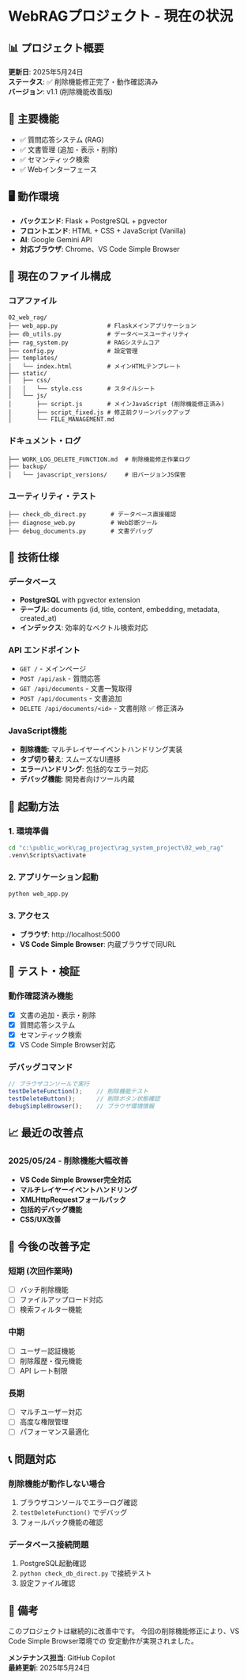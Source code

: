 # WebRAGプロジェクト - 現在の状況

## 📊 プロジェクト概要
**更新日**: 2025年5月24日  
**ステータス**: ✅ 削除機能修正完了・動作確認済み  
**バージョン**: v1.1 (削除機能改善版)  

## 🎯 主要機能
- ✅ 質問応答システム (RAG)
- ✅ 文書管理 (追加・表示・削除)
- ✅ セマンティック検索
- ✅ Webインターフェース

## 🖥️ 動作環境
- **バックエンド**: Flask + PostgreSQL + pgvector
- **フロントエンド**: HTML + CSS + JavaScript (Vanilla)
- **AI**: Google Gemini API
- **対応ブラウザ**: Chrome、VS Code Simple Browser

## 📁 現在のファイル構成

### コアファイル
```
02_web_rag/
├── web_app.py              # Flaskメインアプリケーション
├── db_utils.py             # データベースユーティリティ
├── rag_system.py           # RAGシステムコア
├── config.py               # 設定管理
├── templates/
│   └── index.html          # メインHTMLテンプレート
├── static/
│   ├── css/
│   │   └── style.css       # スタイルシート
│   └── js/
│       ├── script.js       # メインJavaScript (削除機能修正済み)
│       ├── script_fixed.js # 修正前クリーンバックアップ
│       └── FILE_MANAGEMENT.md
```

### ドキュメント・ログ
```
├── WORK_LOG_DELETE_FUNCTION.md  # 削除機能修正作業ログ
├── backup/
│   └── javascript_versions/     # 旧バージョンJS保管
```

### ユーティリティ・テスト
```
├── check_db_direct.py       # データベース直接確認
├── diagnose_web.py          # Web診断ツール
├── debug_documents.py       # 文書デバッグ
```

## 🔧 技術仕様

### データベース
- **PostgreSQL** with pgvector extension
- **テーブル**: documents (id, title, content, embedding, metadata, created_at)
- **インデックス**: 効率的なベクトル検索対応

### API エンドポイント
- `GET /` - メインページ
- `POST /api/ask` - 質問応答
- `GET /api/documents` - 文書一覧取得
- `POST /api/documents` - 文書追加
- `DELETE /api/documents/<id>` - 文書削除 ✅ 修正済み

### JavaScript機能
- **削除機能**: マルチレイヤーイベントハンドリング実装
- **タブ切り替え**: スムーズなUI遷移
- **エラーハンドリング**: 包括的なエラー対応
- **デバッグ機能**: 開発者向けツール内蔵

## 🚀 起動方法

### 1. 環境準備
```bash
cd "c:\public_work\rag_project\rag_system_project\02_web_rag"
.venv\Scripts\activate
```

### 2. アプリケーション起動
```bash
python web_app.py
```

### 3. アクセス
- **ブラウザ**: http://localhost:5000
- **VS Code Simple Browser**: 内蔵ブラウザで同URL

## 🧪 テスト・検証

### 動作確認済み機能
- [x] 文書の追加・表示・削除
- [x] 質問応答システム
- [x] セマンティック検索
- [x] VS Code Simple Browser対応

### デバッグコマンド
```javascript
// ブラウザコンソールで実行
testDeleteFunction();    // 削除機能テスト
testDeleteButton();      // 削除ボタン状態確認
debugSimpleBrowser();    // ブラウザ環境情報
```

## 📈 最近の改善点

### 2025/05/24 - 削除機能大幅改善
- **VS Code Simple Browser完全対応**
- **マルチレイヤーイベントハンドリング**
- **XMLHttpRequestフォールバック**
- **包括的デバッグ機能**
- **CSS/UX改善**

## 🔮 今後の改善予定

### 短期 (次回作業時)
- [ ] バッチ削除機能
- [ ] ファイルアップロード対応
- [ ] 検索フィルター機能

### 中期
- [ ] ユーザー認証機能
- [ ] 削除履歴・復元機能
- [ ] API レート制限

### 長期
- [ ] マルチユーザー対応
- [ ] 高度な権限管理
- [ ] パフォーマンス最適化

## 📞 問題対応

### 削除機能が動作しない場合
1. ブラウザコンソールでエラーログ確認
2. `testDeleteFunction()` でデバッグ
3. フォールバック機能の確認

### データベース接続問題
1. PostgreSQL起動確認
2. `python check_db_direct.py` で接続テスト
3. 設定ファイル確認

## 📝 備考

このプロジェクトは継続的に改善中です。
今回の削除機能修正により、VS Code Simple Browser環境での
安定動作が実現されました。

**メンテナンス担当**: GitHub Copilot  
**最終更新**: 2025年5月24日
